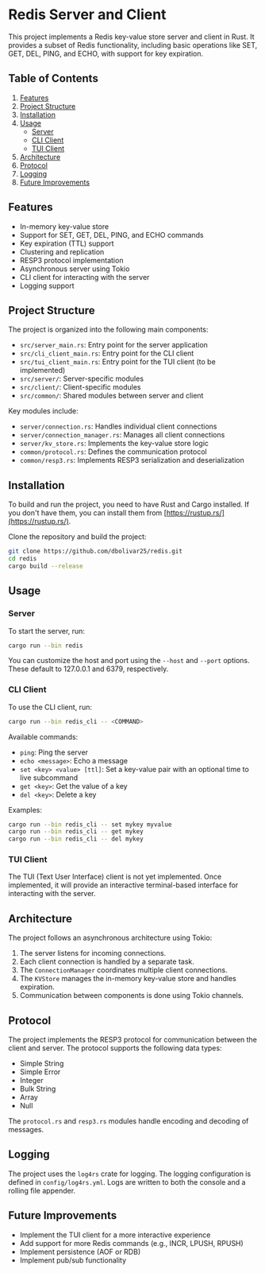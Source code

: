 # Redis Server and Client

This project implements a Redis key-value store server and client in Rust. It provides a subset of Redis functionality, including basic operations like SET, GET, DEL, PING, and ECHO, with support for key expiration.

## Table of Contents

1. [Features](#features)
2. [Project Structure](#project-structure)
3. [Installation](#installation)
4. [Usage](#usage)
   - [Server](#server)
   - [CLI Client](#cli-client)
   - [TUI Client](#tui-client)
5. [Architecture](#architecture)
6. [Protocol](#protocol)
7. [Logging](#logging)
8. [Future Improvements](#future-improvements)

## Features

- In-memory key-value store
- Support for SET, GET, DEL, PING, and ECHO commands
- Key expiration (TTL) support
- Clustering and replication
- RESP3 protocol implementation
- Asynchronous server using Tokio
- CLI client for interacting with the server
- Logging support

## Project Structure

The project is organized into the following main components:

- `src/server_main.rs`: Entry point for the server application
- `src/cli_client_main.rs`: Entry point for the CLI client
- `src/tui_client_main.rs`: Entry point for the TUI client (to be implemented)
- `src/server/`: Server-specific modules
- `src/client/`: Client-specific modules
- `src/common/`: Shared modules between server and client

Key modules include:

- `server/connection.rs`: Handles individual client connections
- `server/connection_manager.rs`: Manages all client connections
- `server/kv_store.rs`: Implements the key-value store logic
- `common/protocol.rs`: Defines the communication protocol
- `common/resp3.rs`: Implements RESP3 serialization and deserialization

## Installation

To build and run the project, you need to have Rust and Cargo installed. If you don't have them, you can install them from [https://rustup.rs/](https://rustup.rs/).

Clone the repository and build the project:

```bash
git clone https://github.com/dbolivar25/redis.git
cd redis
cargo build --release
```

## Usage

### Server

To start the server, run:

```bash
cargo run --bin redis
```

You can customize the host and port using the `--host` and `--port` options. These default to 127.0.0.1 and 6379, respectively.

### CLI Client

To use the CLI client, run:

```bash
cargo run --bin redis_cli -- <COMMAND>
```

Available commands:

- `ping`: Ping the server
- `echo <message>`: Echo a message
- `set <key> <value> [ttl]`: Set a key-value pair with an optional time to live subcommand
- `get <key>`: Get the value of a key
- `del <key>`: Delete a key

Examples:

```bash
cargo run --bin redis_cli -- set mykey myvalue
cargo run --bin redis_cli -- get mykey
cargo run --bin redis_cli -- del mykey
```

### TUI Client

The TUI (Text User Interface) client is not yet implemented. Once implemented, it will provide an interactive terminal-based interface for interacting with the server.

## Architecture

The project follows an asynchronous architecture using Tokio:

1. The server listens for incoming connections.
2. Each client connection is handled by a separate task.
3. The `ConnectionManager` coordinates multiple client connections.
4. The `KVStore` manages the in-memory key-value store and handles expiration.
5. Communication between components is done using Tokio channels.

## Protocol

The project implements the RESP3 protocol for communication between the client and server. The protocol supports the following data types:

- Simple String
- Simple Error
- Integer
- Bulk String
- Array
- Null

The `protocol.rs` and `resp3.rs` modules handle encoding and decoding of messages.

## Logging

The project uses the `log4rs` crate for logging. The logging configuration is defined in `config/log4rs.yml`. Logs are written to both the console and a rolling file appender.

## Future Improvements

- Implement the TUI client for a more interactive experience
- Add support for more Redis commands (e.g., INCR, LPUSH, RPUSH)
- Implement persistence (AOF or RDB)
- Implement pub/sub functionality
